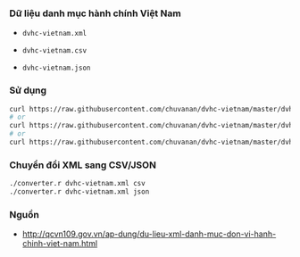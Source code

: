 

### Dữ liệu danh mục hành chính Việt Nam

* `dvhc-vietnam.xml`

* `dvhc-vietnam.csv`

* `dvhc-vietnam.json`


### Sử dụng

```bash
curl https://raw.githubusercontent.com/chuvanan/dvhc-vietnam/master/dvhc-vietnam.xml -o dvhc-vietnam.xml
# or
curl https://raw.githubusercontent.com/chuvanan/dvhc-vietnam/master/dvhc-vietnam.csv -o dvhc-vietnam.csv
# or
curl https://raw.githubusercontent.com/chuvanan/dvhc-vietnam/master/dvhc-vietnam.json -o dvhc-vietnam.json
```

### Chuyển đổi XML sang CSV/JSON

```bash
./converter.r dvhc-vietnam.xml csv
./converter.r dvhc-vietnam.xml json
```

### Nguồn

* http://qcvn109.gov.vn/ap-dung/du-lieu-xml-danh-muc-don-vi-hanh-chinh-viet-nam.html
